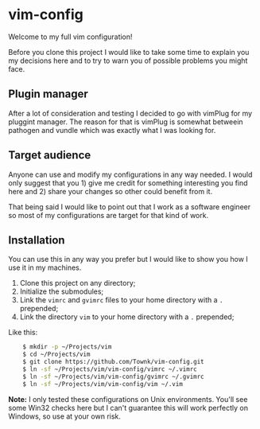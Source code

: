 # vim-config #

Welcome to my full vim configuration!

Before you clone this project I would like to take some time to explain you my
decisions here and to try to warn you of possible problems you might face.

## Plugin manager ##

After a lot of consideration and testing I decided to go with vimPlug for my
pluggint manager. The reason for that is vimPlug is somewhat betweein pathogen
and vundle which was exactly what I was looking for.

## Target audience ##

Anyone can use and modify my configurations in any way needed. I would only
suggest that you 1) give me credit for something interesting you find here and
2) share your changes so other could benefit from it.

That being said I would like to point out that I work as a software engineer so
most of my configurations are target for that kind of work.

## Installation ##

You can use this in any way you prefer but I would like to show you how I use
it in my machines.

1. Clone this project on any directory;
2. Initialize the submodules;
3. Link the `vimrc` and `gvimrc` files to your home directory with a `.`
   prepended;
4. Link the directory `vim` to your home directory with a `.` prepended;

Like this:

```sh
    $ mkdir -p ~/Projects/vim
    $ cd ~/Projects/vim
    $ git clone https://github.com/Townk/vim-config.git
    $ ln -sf ~/Projects/vim/vim-config/vimrc ~/.vimrc
    $ ln -sf ~/Projects/vim/vim-config/gvimrc ~/.gvimrc
    $ ln -sf ~/Projects/vim/vim-config/vim ~/.vim
```

**Note:** I only tested these configurations on Unix environments. You'll see
some Win32 checks here but I can't guarantee this will work perfectly on
Windows, so use at your own risk.

